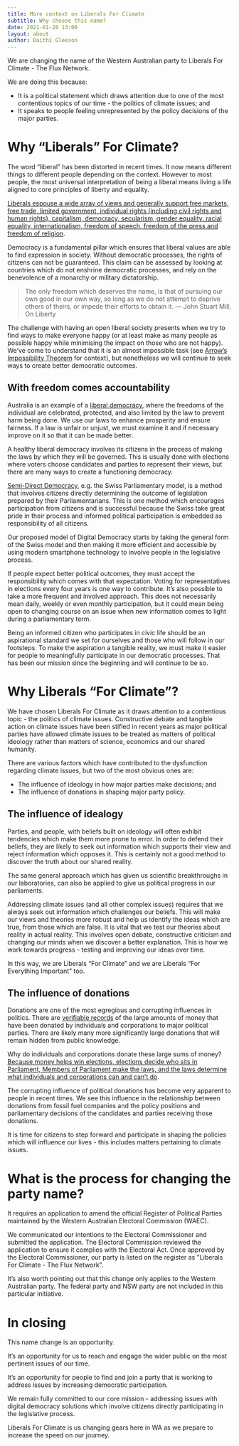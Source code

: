 ```yaml
---
title: More context on Liberals For Climate
subtitle: Why choose this name?
date: 2021-01-28 13:00
layout: about
author: Daithí Gleeson
---
```


We are changing the name of the Western Australian party to Liberals For Climate - The Flux Network.

We are doing this because:
* It is a political statement which draws attention due to one of the most contentious topics of our time - the politics of climate issues; and
* It speaks to people feeling unrepresented by the policy decisions of the major parties.

# Why “Liberals” For Climate?

The word “liberal” has been distorted in recent times. It now means different things to different people depending on the context. However to most people, the most universal interpretation of being a liberal means living a life aligned to core principles of liberty and equality.

[Liberals espouse a wide array of views and generally support free markets, free trade, limited government, individual rights (including civil rights and human rights), capitalism, democracy, secularism, gender equality, racial equality, internationalism, freedom of speech, freedom of the press and freedom of religion](https://en.wikipedia.org/wiki/Liberalism).

Democracy is a fundamental pillar which ensures that liberal values are able to find expression in society. Without democratic processes, the rights of citizens can not be guaranteed. This claim can be assessed by looking at countries which do not enshrine democratic processes, and rely on the benevolence of a monarchy or military dictatorship.

> The only freedom which deserves the name, is that of pursuing our own good in our own way, so long as we do not attempt to deprive others of theirs, or impede their efforts to obtain it.
> &mdash;  John Stuart Mill, On Liberty

The challenge with having an open liberal society presents when we try to find ways to make everyone happy (or at least make as many people as possible happy while minimising the impact on those who are not happy). We’ve come to understand that it is an almost impossible task (see [Arrow’s Impossibility Theorem](https://plato.stanford.edu/entries/arrows-theorem/) for context), but nonetheless we will continue to seek ways to create better democratic outcomes.

## With freedom comes accountability

Australia is an example of a [liberal democracy](https://en.wikipedia.org/wiki/Liberal_democracy), where the freedoms of the individual are celebrated, protected, and also limited by the law to prevent harm being done. We use our laws to enhance prosperity and ensure fairness. If a law is unfair or unjust, we must examine it and if necessary improve on it so that it can be made better.

A healthy liberal democracy involves its citizens in the process of making the laws by which they will be governed. This is usually done with elections where voters choose candidates and parties to represent their views, but there are many ways to create a functioning democracy.

[Semi-Direct Democracy](https://en.wikipedia.org/wiki/Semi-direct_democracy), e.g. the Swiss Parliamentary model, is a method that involves citizens directly determining the outcome of legislation prepared by their Parliamentarians. This is one method which encourages participation from citizens and is successful because the Swiss take great pride in their process and informed political participation is embedded as responsibility of all citizens.

Our proposed model of Digital Democracy starts by taking the general form of the Swiss model and then making it more efficient and accessible by using modern smartphone technology to involve people in the legislative process.

If people expect better political outcomes, they must accept the responsibility which comes with that expectation. Voting for representatives in elections every four years is one way to contribute. It’s also possible to take a more frequent and involved approach. This does not necessarily mean daily, weekly or even monthly participation, but it could mean being open to changing course on an issue when new information comes to light during a parliamentary term.

Being an informed citizen who participates in civic life should be an aspirational standard we set for ourselves and those who will follow in our footsteps. To make the aspiration a tangible reality, we must make it easier for people to meaningfully participate in our democratic processes. That has been our mission since the beginning and will continue to be so.

# Why Liberals “For Climate”?

We have chosen Liberals For Climate as it draws attention to a contentious topic - the politics of climate issues. Constructive debate and tangible action on climate issues have been stifled in recent years as major political parties have allowed climate issues to be treated as matters of political ideology rather than matters of science, economics and our shared humanity.

There are various factors which have contributed to the dysfunction regarding climate issues, but two of the most obvious ones are:
* The influence of ideology in how major parties make decisions; and
* The influence of donations in shaping major party policy.

## The influence of idealogy

Parties, and people, with beliefs built on ideology will often exhibit tendencies which make them more prone to error. In order to defend their beliefs, they are likely to seek out information which supports their view and reject information which opposes it. This is certainly not a good method to discover the truth about our shared reality.

The same general approach which has given us scientific breakthroughs in our laboratories, can also be applied to give us political progress in our parliaments.

Addressing climate issues (and all other complex issues) requires that we always seek out information which challenges our beliefs. This will make our views and theories more robust and help us identify the ideas which are true, from those which are false. It is vital that we test our theories about reality in actual reality. This involves open debate, constructive criticism and changing our minds when we discover a better explanation. This is how we work towards progress - testing and improving our ideas over time.

In this way, we are Liberals “For Climate” and we are Liberals “For Everything Important” too.

## The influence of donations

Donations are one of the most egregious and corrupting influences in politics. There are [verifiable records](https://transparency.aec.gov.au/) of the large amounts of money that have been donated by individuals and corporations to major political parties. There are likely many more significantly large donations that will remain hidden from public knowledge.

Why do individuals and corporations donate these large sums of money? [Because money helps win elections, elections decide who sits in Parliament, Members of Parliament make the laws, and the laws determine what individuals and corporations can and can’t do](https://www.itsoktochangeyourmind.com/donations-in-australian-federal-politics/).

The corrupting influence of political donations has become very apparent to people in recent times. We see this influence in the relationship between donations from fossil fuel companies and the policy positions and parliamentary decisions of the candidates and parties receiving those donations.

It is time for citizens to step forward and participate in shaping the policies which will influence our lives - this includes matters pertaining to climate issues.

# What is the process for changing the party name?

It requires an application to amend the official Register of Political Parties maintained by the Western Australian Electoral Commission (WAEC).

We communicated our intentions to the Electoral Commissioner and submitted the application. The Electoral Commission reviewed the application to ensure it complies with the Electoral Act. Once approved by the Electoral Commissioner, our party is listed on the register as "Liberals For Climate - The Flux Network".

It’s also worth pointing out that this change only applies to the Western Australian party. The federal party and NSW party are not included in this particular initiative.

# In closing

This name change is an opportunity.

It’s an opportunity for us to reach and engage the wider public on the most pertinent issues of our time.

It’s an opportunity for people to find and join a party that is working to address issues by increasing democratic participation.

We remain fully committed to our core mission - addressing issues with digital democracy solutions which involve citizens directly participating in the legislative process.

Liberals For Climate is us changing gears here in WA as we prepare to increase the speed on our journey.
